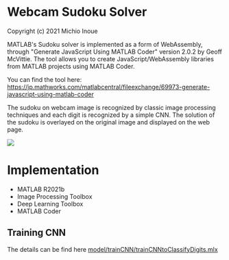 # Webcam Sudoku Solver 
Copyright (c) 2021 Michio Inoue

MATLAB's Sudoku solver is implemented as a form of WebAssembly, 
through "Generate JavaScript Using MATLAB Coder" version 2.0.2 by Geoff McVittie. 
The tool allows you to create JavaScript/WebAssembly libraries from MATLAB projects using MATLAB Coder.

You can find the tool here:
https://jp.mathworks.com/matlabcentral/fileexchange/69973-generate-javascript-using-matlab-coder

The sudoku on webcam image is recognized by classic image processing  techniques and each digit
is recognized by a simple CNN. The solution of the sudoku is overlayed on the original image
and displayed on the web page.

![](./docs/demo_webcam_lowres.gif)

# Implementation

- MATLAB R2021b
- Image Processing Toolbox
- Deep Learning Toolbox
- MATLAB Coder

## Training CNN
The details can be find here [model/trainCNN/trainCNNtoClassifyDigits.mlx](./model/trainCNN/trainCNNtoClassifyDigits.md)

